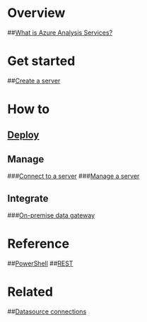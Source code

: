 # Overview
##[What is Azure Analysis Services?](analysis-services-overview.md)
# Get started
##[Create a server](analysis-services-create-server.md)

# How to 
## [Deploy](analysis-services-deploy.md)
## Manage
###[Connect to a server](analysis-services-connect.md)
###[Manage a server](analysis-services-manage.md)
## Integrate
###[On-premise data gateway](analysis-services-gateway.md)

# Reference
##[PowerShell](/powershell/resourcemanager)
##[REST](/rest/api/analysisservices/)

# Related
##[Datasource connections](analysis-services-datasource.md)